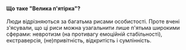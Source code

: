 #### Що таке "Велика п'ятірка"?

Люди відрізняються за багатьма рисами особистості. Проте вчені з'ясували, що ці риси можна узагальнити лише п'ятьма широкими сферами: невротизм (на противагу емоційній стабільності), екстраверсія, (не)привітність, відкритість і сумлінність.
